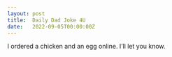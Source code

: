 ```yaml
---
layout: post
title:  Daily Dad Joke 4U
date:   2022-09-05T00:00:00Z
---
```

I ordered a chicken and an egg online. I’ll let you know.
